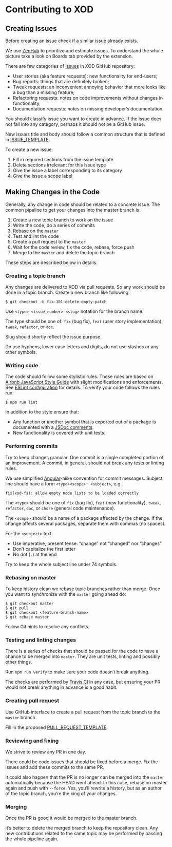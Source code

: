 Contributing to XOD
===================

Creating Issues
---------------

Before creating an issue check if a similar issue already exists.

We use [ZenHub](https://www.zenhub.com/) to prioritize and estimate issues. To
understand the whole picture take a look on Boards tab provided by the
extension.

There are few categories of [issues](https://github.com/xodio/xod/issues) in XOD
GitHub repository:

- User stories (aka feature requests): new functionality for end-users;
- Bug reports: things that are definitely broken;
- Tweak requests: an inconvenient annoying behavior that more looks like a bug
  than a missing feature;
- Refactoring requests: notes on code improvements without changes in
  functionality;
- Documentation requests: notes on missing developer’s documentation.

You should classify issue you want to create in advance. If the issue does not
fall into any category, perhaps it should not be a GitHub issue.

New issues title and body should follow a common structure that is defined in
[ISSUE_TEMPLATE](.github/ISSUE_TEMPLATE.md).

To create a new issue:

1. Fill in required sections from the issue template
2. Delete sections irrelevant for this issue type
3. Give the issue a label corresponding to its category
4. Give the issue a scope label

Making Changes in the Code
--------------------------

Generally, any change in code should be related to a concrete issue. The common
pipeline to get your changes into the master branch is:

1. Create a new topic branch to work on the issue
2. Write the code, do a series of commits
3. Rebase on the `master`
4. Test and lint the code
5. Create a pull request to the `master`
6. Wait for the code review, fix the code, rebase, force push
7. Merge to the `master` and delete the topic branch

These steps are described below in details.

### Creating a topic branch

Any changes are delivered to XOD via pull requests. So any work should be done
in a topic branch. Create a new branch like following:

    $ git checkout -b fix-101-delete-empty-patch

Use `<type>-<issue_number>-<slug>` notation for the branch name.

The type should be one of: `fix` (bug fix), `feat` (user story implementation),
`tweak`, `refactor`, or `doc`.

Slug should shortly reflect the issue purpose.

Do use hyphens, lower case letters and digits, do not use slashes or any other
symbols.

### Writing code

The code should follow some stylistic rules. These rules are based on
[Airbnb JavaScript Style Guide](https://github.com/airbnb/javascript) with slight
modifications and enforcements. See [ESLint configuration](./.eslintrc.js) for
details. To verify your code follows the rules run:

    $ npm run lint

In addition to the style ensure that:

- Any function or another symbol that is exported out of a package is documented
  with a [JSDoc comments](http://usejsdoc.org/index.html).
- New functionality is covered with unit tests.

### Performing commits

Try to keep changes granular. One commit is a single completed portion of an
improvement. A commit, in general, should not break any tests or linting rules.

We use simplified
[Angular](https://gist.github.com/stephenparish/9941e89d80e2bc58a153)-alike
convention for commit messages. Subject line should have a form
`<type><scope>: <subject>`, e.g.

    fix(xod-fs): allow empty node lists to be loaded correctly

The `<type>` should be one of `fix` (bug fix), `feat` (new functionality),
`tweak`, `refactor`, `doc`, or `chore` (general code maintenance).

The `<scope>` should be a name of a package affected by the change. If the
change affects several packages, separate them with commas (no spaces).

For the `<subject>` text:

- Use imperative, present tense: “change” not “changed” nor “changes”
- Don’t capitalize the first letter
- No dot (`.`) at the end

Try to keep the whole subject line under 74 symbols.

### Rebasing on master

To keep history clean we rebase topic branches rather than merge. Once you
want to synchronize with the `master` going ahead do:

    $ git checkout master
    $ git pull
    $ git checkout <feature-branch-name>
    $ git rebase master

Follow Git hints to resolve any conflicts.

### Testing and linting changes

There is a series of checks that should be passed for the code to have a
chance to be merged into `master`. They are unit tests, linting and possibly
other things.

Run `npm run verify` to make sure your code doesn’t break anything.

The checks are performed by [Travis CI](https://travis-ci.com/xodio/xod) in any
case, but ensuring your PR would not break anything in advance is a good habit.

### Creating pull request

Use GitHub interface to create a pull request from the topic branch to the
`master` branch.

Fill in the proposed [PULL_REQUEST_TEMPLATE](.github/PULL_REQUEST_TEMPLATE.md).

### Reviewing and fixing

We strive to review any PR in one day.

There could be code issues that should be fixed before a merge. Fix the issues
and add these commits to the same PR.

It could also happen that the PR is no longer can be merged into the `master`
automatically because the HEAD went ahead. In this case, rebase on master again
and push with `--force`. Yes, you’ll rewrite a history, but as an author of
the topic branch, you’re the king of your changes.

### Merging

Once the PR is good it would be merged to the master branch.

It’s better to delete the merged branch to keep the repository clean. Any new
contributions related to the same topic may be performed by passing the whole
pipeline again.
